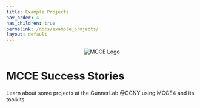 ```yaml
---
title: Example Projects
nav_order: 4
has_children: true
permalink: /docs/example_projects/
layout: default
---
```


<p align="center">
  <img src="{{ '/docs/images/mcce_logo1.png' | relative_url }}" alt="MCCE Logo" style="max-width: 100%; height: auto;">
</p>

# MCCE Success Stories
Learn about some projects at the GunnerLab @CCNY using MCCE4 and its toolkits.


